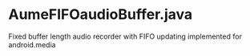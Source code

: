 AumeFIFOaudioBuffer.java
=====================

Fixed buffer length audio recorder with FIFO updating implemented for android.media
